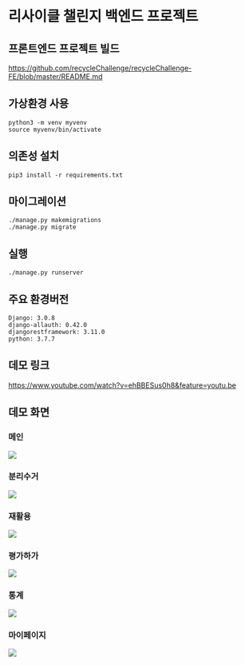 # 리사이클 챌린지 백엔드 프로젝트
## 프론트엔드 프로젝트 빌드
https://github.com/recycleChallenge/recycleChallenge-FE/blob/master/README.md

## 가상환경 사용
```
python3 -m venv myvenv
source myvenv/bin/activate
```
## 의존성 설치
```
pip3 install -r requirements.txt
```
## 마이그레이션
```
./manage.py makemigrations
./manage.py migrate
```
## 실행
```
./manage.py runserver
```
## 주요 환경버전
```
Django: 3.0.8
django-allauth: 0.42.0
djangorestframework: 3.11.0
python: 3.7.7
```

## 데모 링크
https://www.youtube.com/watch?v=ehBBESus0h8&feature=youtu.be  

## 데모 화면
### 메인
![](/images/메인.png)
### 분리수거
![](/images/분리수거.png)
### 재활용
![](/images/재활용.png)
### 평가하가
![](/images/평가하기.png)
### 통계
![](/images/통계.png)
### 마이페이지
![](/images/마이페이지.png)

